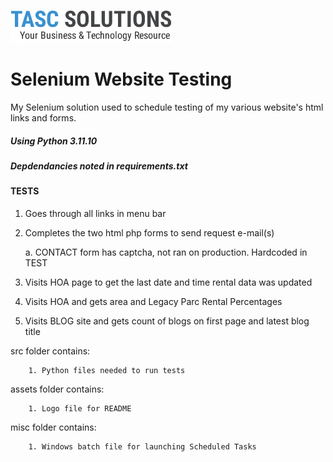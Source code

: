 ![TASCS LOGO](./assets/logo.png)

# Selenium Website Testing
My Selenium solution used to schedule testing of my various website's html links and forms.

##### Using Python 3.11.10
##### *Depdendancies noted in requirements.txt*

#### TESTS

1. Goes through all links in menu bar
2. Completes the two html php forms to send request e-mail(s)

   a. CONTACT form has captcha, not ran on production. Hardcoded in TEST

4. Visits HOA page to get the last date and time rental data was updated 
4. Visits HOA and gets area and Legacy Parc Rental Percentages 
5. Visits BLOG site and gets count of blogs on first page and latest blog title

src folder contains: 

        1. Python files needed to run tests

assets folder contains:

        1. Logo file for README

misc folder contains: 

        1. Windows batch file for launching Scheduled Tasks 

